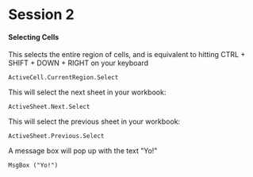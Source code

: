 # Session 2


#### Selecting Cells

This selects the entire region of cells, and is equivalent to hitting CTRL + SHIFT + DOWN + RIGHT on your keyboard

`ActiveCell.CurrentRegion.Select`



This will select the next sheet in your workbook:

`ActiveSheet.Next.Select`

This will select the previous sheet in your workbook:

`ActiveSheet.Previous.Select`

A message box will pop up with the text "Yo!"

`MsgBox ("Yo!")`

